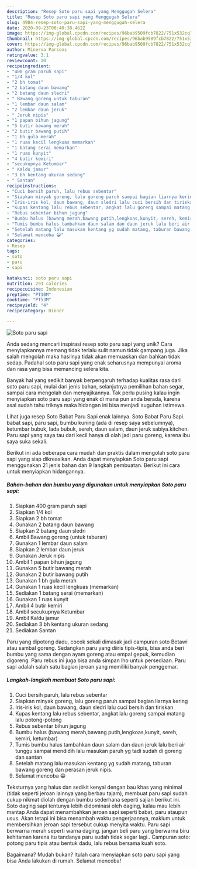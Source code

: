 ```yaml
---
description: "Resep Soto paru sapi yang Menggugah Selera"
title: "Resep Soto paru sapi yang Menggugah Selera"
slug: 4984-resep-soto-paru-sapi-yang-menggugah-selera
date: 2020-09-23T08:40:38.462Z
image: https://img-global.cpcdn.com/recipes/96bab9509fcb7822/751x532cq70/soto-paru-sapi-foto-resep-utama.jpg
thumbnail: https://img-global.cpcdn.com/recipes/96bab9509fcb7822/751x532cq70/soto-paru-sapi-foto-resep-utama.jpg
cover: https://img-global.cpcdn.com/recipes/96bab9509fcb7822/751x532cq70/soto-paru-sapi-foto-resep-utama.jpg
author: Minerva Parsons
ratingvalue: 3.1
reviewcount: 10
recipeingredient:
- "400 gram paruh sapi"
- "1/4 kol"
- "2 bh tomat"
- "2 batang daun bawang"
- "2 batang daun sledri"
- " Bawang goreng untuk taburan"
- "1 lembar daun salam"
- "2 lembar daun jeruk"
- " Jeruk nipis"
- "1 papan bihun jagung"
- "5 butir bawang merah"
- "2 butir bawang putih"
- "1 bh gula merah"
- "1 ruas kecil lengkuas memarkan"
- "1 batang serai memarkan"
- "1 ruas kunyit"
- "4 butir kemiri"
- "secukupnya Ketumbar"
- " Kaldu jamur"
- "3 bh kentang ukuran sedang"
- " Santan"
recipeinstructions:
- "Cuci bersih paruh, lalu rebus sebentar"
- "Siapkan minyak goreng, lalu goreng paruh sampai bagian liarnya kering"
- "Iris-iris kol, daun bawang, daun sledri lalu cuci bersih dan tiriskan"
- "Kupas kentang lalu rebus sebentar, angkat lalu goreng sampai matang lalu potong-potong"
- "Rebus sebentar bihun jagung"
- "Bumbu halus (bawang merah,bawang putih,lengkoas,kunyit, sereh, kemiri, ketumbar)"
- "Tumis bumbu halus tambahkan daun salam dan daun jeruk lalu beri air tunggu sampai mendidih lalu masukan paruh yg tadi sudah di goreng dan santan"
- "Setelah matang lalu masukan kentang yg sudah matang, taburan bawang goreng dan perasan jeruk nipis."
- "Selamat mencoba 😁"
categories:
- Resep
tags:
- soto
- paru
- sapi

katakunci: soto paru sapi 
nutrition: 293 calories
recipecuisine: Indonesian
preptime: "PT30M"
cooktime: "PT53M"
recipeyield: "4"
recipecategory: Dinner

---
```



![Soto paru sapi](https://img-global.cpcdn.com/recipes/96bab9509fcb7822/751x532cq70/soto-paru-sapi-foto-resep-utama.jpg)

Anda sedang mencari inspirasi resep soto paru sapi yang unik? Cara menyiapkannya memang tidak terlalu sulit namun tidak gampang juga. Jika salah mengolah maka hasilnya tidak akan memuaskan dan bahkan tidak sedap. Padahal soto paru sapi yang enak seharusnya mempunyai aroma dan rasa yang bisa memancing selera kita.

Banyak hal yang sedikit banyak berpengaruh terhadap kualitas rasa dari soto paru sapi, mulai dari jenis bahan, selanjutnya pemilihan bahan segar, sampai cara mengolah dan menyajikannya. Tak perlu pusing kalau ingin menyiapkan soto paru sapi yang enak di mana pun anda berada, karena asal sudah tahu triknya maka hidangan ini bisa menjadi suguhan istimewa.

Lihat juga resep Soto Babat Paru Sapi enak lainnya. Soto Babat Paru Sapi. babat sapi, paru sapi, bumbu kuning (ada di resep saya sebelumnya), ketumbar bubuk, lada bubuk, sereh, daun salam, daun jeruk sabiya.kitchen. Paru sapi yang saya tau dari kecil hanya di olah jadi paru goreng, karena ibu saya suka sekali.


Berikut ini ada beberapa cara mudah dan praktis dalam mengolah soto paru sapi yang siap dikreasikan. Anda dapat menyiapkan Soto paru sapi menggunakan 21 jenis bahan dan 9 langkah pembuatan. Berikut ini cara untuk menyiapkan hidangannya.

<!--inarticleads1-->

##### Bahan-bahan dan bumbu yang digunakan untuk menyiapkan Soto paru sapi:

1. Siapkan 400 gram paruh sapi
1. Siapkan 1/4 kol
1. Siapkan 2 bh tomat
1. Gunakan 2 batang daun bawang
1. Siapkan 2 batang daun sledri
1. Ambil  Bawang goreng (untuk taburan)
1. Gunakan 1 lembar daun salam
1. Siapkan 2 lembar daun jeruk
1. Gunakan  Jeruk nipis
1. Ambil 1 papan bihun jagung
1. Gunakan 5 butir bawang merah
1. Gunakan 2 butir bawang putih
1. Gunakan 1 bh gula merah
1. Gunakan 1 ruas kecil lengkuas (memarkan)
1. Sediakan 1 batang serai (memarkan)
1. Gunakan 1 ruas kunyit
1. Ambil 4 butir kemiri
1. Ambil secukupnya Ketumbar
1. Ambil  Kaldu jamur
1. Sediakan 3 bh kentang ukuran sedang
1. Sediakan  Santan


Paru yang dipotong dadu, cocok sekali dimasak jadi campuran soto Betawi atau sambal goreng. Sedangkan paru yang diiris tipis-tipis, bisa anda beri bumbu yang sama dengan ayam goreng atau empal gepuk, kemudian digoreng. Paru rebus ini juga bisa anda simpan lho untuk persediaan. Paru sapi adalah salah satu bagian jeroan yang memiliki banyak penggemar. 

<!--inarticleads2-->

##### Langkah-langkah membuat Soto paru sapi:

1. Cuci bersih paruh, lalu rebus sebentar
1. Siapkan minyak goreng, lalu goreng paruh sampai bagian liarnya kering
1. Iris-iris kol, daun bawang, daun sledri lalu cuci bersih dan tiriskan
1. Kupas kentang lalu rebus sebentar, angkat lalu goreng sampai matang lalu potong-potong
1. Rebus sebentar bihun jagung
1. Bumbu halus (bawang merah,bawang putih,lengkoas,kunyit, sereh, kemiri, ketumbar)
1. Tumis bumbu halus tambahkan daun salam dan daun jeruk lalu beri air tunggu sampai mendidih lalu masukan paruh yg tadi sudah di goreng dan santan
1. Setelah matang lalu masukan kentang yg sudah matang, taburan bawang goreng dan perasan jeruk nipis.
1. Selamat mencoba 😁


Teksturnya yang halus dan sedikit kenyal dengan bau khas yang minimal (tidak seperti jeroan lainnya yang berbau tajam), membuat paru sapi sudah cukup nikmat diolah dengan bumbu sederhana seperti sajian berikut ini. Soto daging sapi tentunya lebih didominasi oleh daging, kalau mau lebih mantap Anda dapat menambahkan jeroan sapi seperti babat, paru ataupun usus. Akan tetapi ini bisa menambah waktu pengerjaannya, maklum untuk membersihkan jeroan sapi tersebut cukup menyita waktu. Paru sapi berwarna merah seperti warna daging. jangan beli paru yang berwarna biru kehitaman karena itu tandanya paru sudah tidak segar lagi.. Campuran soto: potong paru tipis atau bentuk dadu, lalu rebus bersama kuah soto. 

Bagaimana? Mudah bukan? Itulah cara menyiapkan soto paru sapi yang bisa Anda lakukan di rumah. Selamat mencoba!
